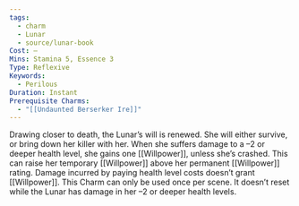 ```yaml
---
tags:
  - charm
  - Lunar
  - source/lunar-book
Cost: —
Mins: Stamina 5, Essence 3
Type: Reflexive
Keywords:
  - Perilous
Duration: Instant
Prerequisite Charms:
  - "[[Undaunted Berserker Ire]]"
---
```

Drawing closer to death, the Lunar’s will is renewed. She will either survive, or bring down her killer with her. When she suffers damage to a –2 or deeper health level, she gains one [[Willpower]], unless she’s crashed. This can raise her temporary [[Willpower]] above her permanent [[Willpower]] rating. Damage incurred by paying health level costs doesn’t grant [[Willpower]]. This Charm can only be used once per scene. It doesn’t reset while the Lunar has damage in her –2 or deeper health levels.